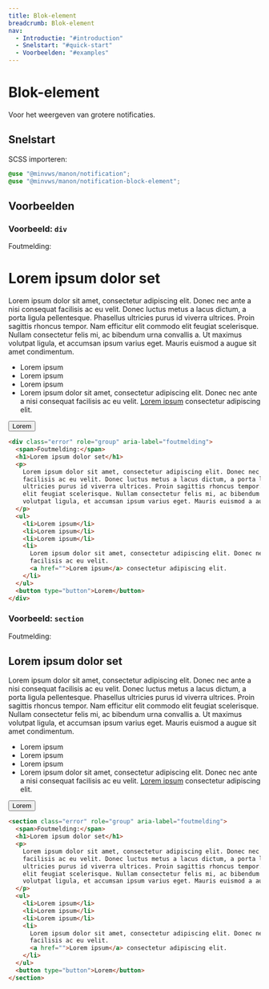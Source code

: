 ```yaml
---
title: Blok-element
breadcrumb: Blok-element
nav:
  - Introductie: "#introduction"
  - Snelstart: "#quick-start"
  - Voorbeelden: "#examples"
---
```


<h1 id="introduction">Blok-element</h1>

Voor het weergeven van grotere notificaties.

<h2 id="quick-start">Snelstart</h2>

SCSS importeren:

```scss
@use "@minvws/manon/notification";
@use "@minvws/manon/notification-block-element";
```

<h2 id="examples">Voorbeelden</h2>

### Voorbeeld: `div`

<div class="error" role="group" aria-label="foutmelding">
  <span>Foutmelding:</span>
  <h1>Lorem ipsum dolor set</h1>
  <p>
    Lorem ipsum dolor sit amet, consectetur adipiscing elit. Donec nec ante a nisi consequat
    facilisis ac eu velit. Donec luctus metus a lacus dictum, a porta ligula pellentesque.
    Phasellus ultricies purus id viverra ultrices. Proin sagittis rhoncus tempor. Nam
    efficitur elit commodo elit feugiat scelerisque. Nullam consectetur felis mi, ac
    bibendum urna convallis a. Ut maximus volutpat ligula, et accumsan ipsum varius eget.
    Mauris euismod a augue sit amet condimentum.
  </p>
  <ul>
    <li>Lorem ipsum</li>
    <li>Lorem ipsum</li>
    <li>Lorem ipsum</li>
    <li>
      Lorem ipsum dolor sit amet, consectetur adipiscing elit. Donec nec ante a nisi
      consequat facilisis ac eu velit.
      <a href="notifications-block-element">Lorem ipsum</a> consectetur adipiscing elit.
    </li>
  </ul>
  <button type="button">Lorem</button>
</div>

```html
<div class="error" role="group" aria-label="foutmelding">
  <span>Foutmelding:</span>
  <h1>Lorem ipsum dolor set</h1>
  <p>
    Lorem ipsum dolor sit amet, consectetur adipiscing elit. Donec nec ante a nisi consequat
    facilisis ac eu velit. Donec luctus metus a lacus dictum, a porta ligula pellentesque. Phasellus
    ultricies purus id viverra ultrices. Proin sagittis rhoncus tempor. Nam efficitur elit commodo
    elit feugiat scelerisque. Nullam consectetur felis mi, ac bibendum urna convallis a. Ut maximus
    volutpat ligula, et accumsan ipsum varius eget. Mauris euismod a augue sit amet condimentum.
  </p>
  <ul>
    <li>Lorem ipsum</li>
    <li>Lorem ipsum</li>
    <li>Lorem ipsum</li>
    <li>
      Lorem ipsum dolor sit amet, consectetur adipiscing elit. Donec nec ante a nisi consequat
      facilisis ac eu velit.
      <a href="">Lorem ipsum</a> consectetur adipiscing elit.
    </li>
  </ul>
  <button type="button">Lorem</button>
</div>
```

### Voorbeeld: `section`

<section class="error" role="group" aria-label="foutmelding">
  <span>Foutmelding:</span>
  <h1>Lorem ipsum dolor set</h1>
  <p>
    Lorem ipsum dolor sit amet, consectetur adipiscing elit. Donec nec ante a
    nisi consequat facilisis ac eu velit. Donec luctus metus a lacus dictum, a
    porta ligula pellentesque. Phasellus ultricies purus id viverra ultrices.
    Proin sagittis rhoncus tempor. Nam efficitur elit commodo elit feugiat
    scelerisque. Nullam consectetur felis mi, ac bibendum urna convallis a. Ut
    maximus volutpat ligula, et accumsan ipsum varius eget. Mauris euismod a
    augue sit amet condimentum.
  </p>
  <ul>
    <li>Lorem ipsum</li>
    <li>Lorem ipsum</li>
    <li>Lorem ipsum</li>
    <li>
      Lorem ipsum dolor sit amet, consectetur adipiscing elit. Donec nec ante a
      nisi consequat facilisis ac eu velit.
      <a href="">Lorem ipsum</a> consectetur adipiscing elit.
    </li>
  </ul>
  <button type="button">Lorem</button>
</section>

```html
<section class="error" role="group" aria-label="foutmelding">
  <span>Foutmelding:</span>
  <h1>Lorem ipsum dolor set</h1>
  <p>
    Lorem ipsum dolor sit amet, consectetur adipiscing elit. Donec nec ante a nisi consequat
    facilisis ac eu velit. Donec luctus metus a lacus dictum, a porta ligula pellentesque. Phasellus
    ultricies purus id viverra ultrices. Proin sagittis rhoncus tempor. Nam efficitur elit commodo
    elit feugiat scelerisque. Nullam consectetur felis mi, ac bibendum urna convallis a. Ut maximus
    volutpat ligula, et accumsan ipsum varius eget. Mauris euismod a augue sit amet condimentum.
  </p>
  <ul>
    <li>Lorem ipsum</li>
    <li>Lorem ipsum</li>
    <li>Lorem ipsum</li>
    <li>
      Lorem ipsum dolor sit amet, consectetur adipiscing elit. Donec nec ante a nisi consequat
      facilisis ac eu velit.
      <a href="">Lorem ipsum</a> consectetur adipiscing elit.
    </li>
  </ul>
  <button type="button">Lorem</button>
</section>
```
